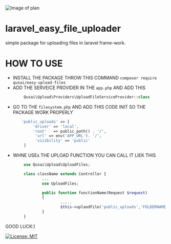 ![Image of plan](https://images.unsplash.com/photo-1606768666853-403c90a981ad?ixid=MXwxMjA3fDB8MHxwaG90by1wYWdlfHx8fGVufDB8fHw%3D&ixlib=rb-1.2.1&auto=format&fit=crop&w=2251&q=80)


# laravel_easy_file_uploader
simple package for uploading files in laravel frame-work.

# HOW TO USE
- INSTALL THE PACKAGE THROW THIS COMMAND `composer require qusai/easy-upload-files` 
- ADD THE SERVEICE PROVIDER IN THE `app.php` AND ADD THIS
```php 
        Qusai\Upload\Providers\UploadFileServiceProvider::class 
```
- GO TO THE `filesystem.php` AND ADD THIS CODE INIT SO THE PACKAGE WORK PROPERLY
```php
       'public_uploads' => [
            'driver' => 'local',
            'root'   => public_path() . '/',
             'url' => env('APP_URL'). '/',
             'visibility' => 'public'
        ]
```
- WHNE USEs THE UPLOAD FUNCTION YOU CAN CALL IT LIEK THIS 
```php
        use Qusai\Upload\UploadFiles;

        class className extends Controller {
                ...
                use UploadFiles;

                public function functionName(Request $request)
                {
                        .....
                        $this->uplaodFile('public_uploads','FOLDERNAME',$request->file('FILE INPUT NAME IN THE REQUEST'));
                }
        }
```

GOOD LUCK:)

[![License: MIT](https://img.shields.io/badge/License-MIT-yellow.svg)](https://opensource.org/licenses/MIT)

